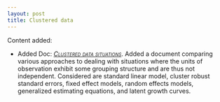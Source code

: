 ```yaml
---
layout: post
title: Clustered data
---
```

Content added:

- Added Doc: [<span style="font-variant:small-caps; font-style:italic;">Clustered data situations</span>](../docs/clustered/). Added a document comparing various approaches to dealing with situations where the units of observation exhibit some grouping structure and are thus not independent.  Considered are standard linear model, cluster robust standard errors, fixed effect models, random effects models, generalized estimating equations, and latent growth curves.